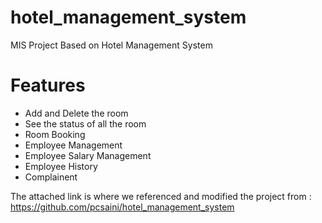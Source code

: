 # hotel_management_system

MIS Project Based on Hotel Management System

# Features
- Add and Delete the room
- See the status of all the room
- Room Booking
- Employee Management
- Employee Salary Management
- Employee History
- Complainent

The attached link is where we referenced and modified the project from : https://github.com/pcsaini/hotel_management_system
